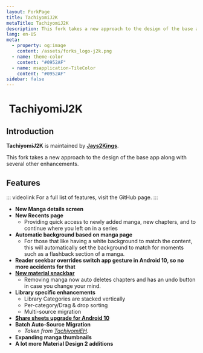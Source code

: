 ```yaml
---
layout: ForkPage
title: TachiyomiJ2K
metaTitle: TachiyomiJ2K
description: This fork takes a new approach to the design of the base app along with several other enhancements.
lang: en-US
meta:
  - property: og:image
    content: /assets/forks_logo-j2k.png
  - name: theme-color
    content: "#0952AF"
  - name: msapplication-TileColor
    content: "#0952AF"
sidebar: false
---
```


# <img class="headerLogo" :src="$withBase('/assets/forks_logo-j2k.png')"> TachiyomiJ2K

<ForkButtons forkName="TachiyomiJ2K" downloadForkLink="https://api.github.com/repos/Jays2Kings/tachiyomiJ2K/releases/latest" downloadForkStyle="background-color:#0952AF;color:#FFFFFF;" githubForkLink="https://github.com/Jays2Kings/tachiyomiJ2K" androidVersion="6.0"/>

## Introduction
**TachiyomiJ2K** is maintained by **[Jays2Kings](https://github.com/Jays2Kings)**.

This fork takes a new approach to the design of the base app along with several other enhancements.

## Features
::: videolink
For a full list of features, visit the GitHub page.
:::

- **New Manga details screen**
- **New Recents page**
  - Providing quick access to newly added manga, new chapters, and to continue where you left on in a series
- **Automatic background based on manga page**
  - For those that like having a white background to match the content, this will automatically set the background to match for moments such as a flashback section of a manga.
- **Reader seekbar overrides switch app gesture in Android 10, so no more accidents for that**
- **[New material snackbar](https://raw.githubusercontent.com/Jays2Kings/tachiyomi/master/.github/readme-images/material%20snackbar.png)**
  - Removing manga now auto deletes chapters and has an undo button in case you change your mind.
- **Library specific enhancements**
  - Library Categories are stacked vertically
  - Per-category/Drag & drop sorting
  - Multi-source migration
- **[Share sheets upgrade for Android 10](https://raw.githubusercontent.com/Jays2Kings/tachiyomi/master/.github/readme-images/share%20menu.png)**
- **Batch Auto-Source Migration**
  - *Taken from [TachiyomiEH](/forks/TachiyomiEH).*
- **Expanding manga thumbnails**
- **A lot more Material Design 2 additions**
